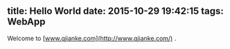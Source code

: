 title: Hello World
date: 2015-10-29 19:42:15
tags: WebApp
---
Welcome to [www.qjianke.com](http://www.qjianke.com/) . 


